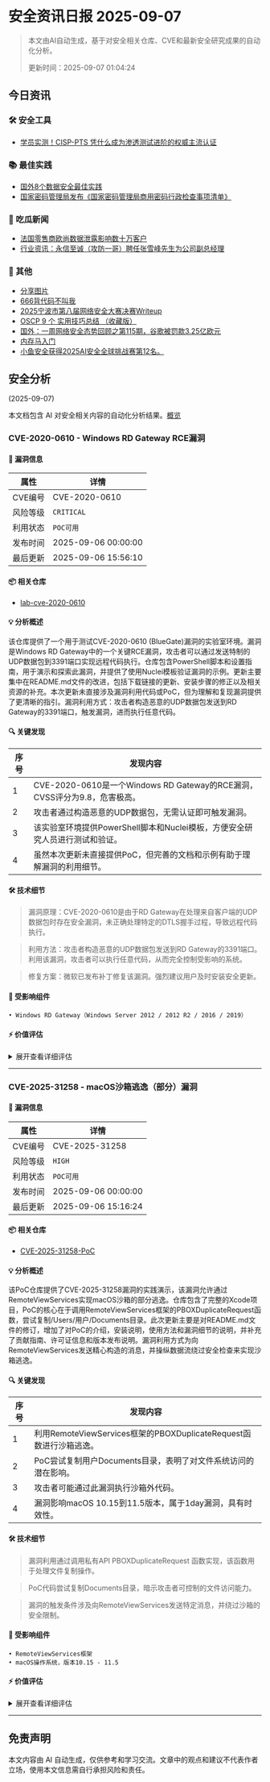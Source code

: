 
# 安全资讯日报 2025-09-07

> 本文由AI自动生成，基于对安全相关仓库、CVE和最新安全研究成果的自动化分析。
> 
> 更新时间：2025-09-07 01:04:24

<!-- more -->

## 今日资讯

### 🛠️ 安全工具

* [学员实测！CISP-PTS 凭什么成为渗透测试进阶的权威主流认证](https://mp.weixin.qq.com/s?__biz=MzIxNTM4NDY2MQ==&mid=2247518522&idx=1&sn=3037a5f990aa5f0f92a5fd995b32e90c)

### 📚 最佳实践

* [国外8个数据安全最佳实践](https://mp.weixin.qq.com/s?__biz=Mzg2NjY2MTI3Mg==&mid=2247501517&idx=1&sn=4c43e31003bf752f8825cbd87bcbbedc)
* [国家密码管理局发布《国家密码管理局商用密码行政检查事项清单》](https://mp.weixin.qq.com/s?__biz=MzA5MzU5MzQzMA==&mid=2652118075&idx=1&sn=d4f1ab42ce5adef88256ad0c691c3baa)

### 🍉 吃瓜新闻

* [法国零售商欧尚数据泄露影响数十万客户](https://mp.weixin.qq.com/s?__biz=Mzg3ODY0NTczMA==&mid=2247493538&idx=1&sn=9dc5b3702ddbefda8aed84607b0c0755)
* [行业资讯：永信至诚（攻防一哥）聘任张雪峰先生为公司副总经理](https://mp.weixin.qq.com/s?__biz=MzUzNjkxODE5MA==&mid=2247493656&idx=1&sn=dc8fb15f7bd94b5d730eea3938d4eed5)

### 📌 其他

* [分享图片](https://mp.weixin.qq.com/s?__biz=MzI3Njc1MjcxMg==&mid=2247496268&idx=1&sn=cf008bbcd7d66e6493eb0826ba23e380)
* [666背代码不叫我](https://mp.weixin.qq.com/s?__biz=Mzk1NzIyODg2OQ==&mid=2247485114&idx=1&sn=95d334b0caee8433fa6a5f05ec581c3a)
* [2025宁波市第八届网络安全大赛决赛Writeup](https://mp.weixin.qq.com/s?__biz=Mzg3OTU1MzMxOA==&mid=2247485380&idx=1&sn=b1cd28a0275570b23c4031715769601a)
* [OSCP 9 个 实用技巧总结 （收藏版）](https://mp.weixin.qq.com/s?__biz=MzIxNTM4NDY2MQ==&mid=2247518495&idx=1&sn=ba21188a93a5f4bc66075bd689f2e654)
* [国外：一周网络安全态势回顾之第115期，谷歌被罚款3.25亿欧元](https://mp.weixin.qq.com/s?__biz=MzA5MzU5MzQzMA==&mid=2652118075&idx=2&sn=a8ff9a62d0e0bf286d43e68f7c4eca8c)
* [内存马入门](https://mp.weixin.qq.com/s?__biz=MzkyMjUzNTM1Mw==&mid=2247487667&idx=1&sn=25ab93945a31542fe97dc8428d277494)
* [小鱼安全获得2025AI安全全球挑战赛第12名。](https://mp.weixin.qq.com/s?__biz=Mzg3MzUxNDQwNg==&mid=2247484020&idx=1&sn=cfc8517bf56ca7a0c46046d5310057d4)

## 安全分析
(2025-09-07)

本文档包含 AI 对安全相关内容的自动化分析结果。[概览](https://blog.897010.xyz/c/today)


### CVE-2020-0610 - Windows RD Gateway RCE漏洞

#### 📌 漏洞信息

| 属性 | 详情 |
|------|------|
| CVE编号 | CVE-2020-0610 |
| 风险等级 | `CRITICAL` |
| 利用状态 | `POC可用` |
| 发布时间 | 2025-09-06 00:00:00 |
| 最后更新 | 2025-09-06 15:56:10 |

#### 📦 相关仓库

- [lab-cve-2020-0610](https://github.com/Riocipta75/lab-cve-2020-0610)

#### 💡 分析概述

该仓库提供了一个用于测试CVE-2020-0610 (BlueGate)漏洞的实验室环境。漏洞是Windows RD Gateway中的一个关键RCE漏洞，攻击者可以通过发送特制的UDP数据包到3391端口实现远程代码执行。仓库包含PowerShell脚本和设置指南，用于演示和探索此漏洞，并提供了使用Nuclei模板验证漏洞的示例。更新主要集中在README.md文件的改进，包括下载链接的更新、安装步骤的修正以及相关资源的补充。本次更新未直接涉及漏洞利用代码或PoC，但为理解和复现漏洞提供了更清晰的指引。漏洞利用方式：攻击者构造恶意的UDP数据包发送到RD Gateway的3391端口，触发漏洞，进而执行任意代码。

#### 🔍 关键发现

| 序号 | 发现内容 |
|------|----------|
| 1 | CVE-2020-0610是一个Windows RD Gateway的RCE漏洞，CVSS评分为9.8，危害极高。 |
| 2 | 攻击者通过构造恶意的UDP数据包，无需认证即可触发漏洞。 |
| 3 | 该实验室环境提供PowerShell脚本和Nuclei模板，方便安全研究人员进行测试和验证。 |
| 4 | 虽然本次更新未直接提供PoC，但完善的文档和示例有助于理解漏洞的利用细节。 |

#### 🛠️ 技术细节

> 漏洞原理：CVE-2020-0610是由于RD Gateway在处理来自客户端的UDP数据包时存在安全漏洞，未正确处理特定的DTLS握手过程，导致远程代码执行。

> 利用方法：攻击者构造恶意的UDP数据包发送到RD Gateway的3391端口。利用该漏洞，攻击者可以执行任意代码，从而完全控制受影响的系统。

> 修复方案：微软已发布补丁修复该漏洞。强烈建议用户及时安装安全更新。


#### 🎯 受影响组件

```
• Windows RD Gateway（Windows Server 2012 / 2012 R2 / 2016 / 2019）
```

#### ⚡ 价值评估

<details>
<summary>展开查看详细评估</summary>

该漏洞为预认证RCE，危害巨大，影响范围广泛。该实验室环境提供了复现和学习漏洞的工具，有助于安全研究和防御。虽然该仓库本身是实验室环境，不直接提供EXP，但其对理解和复现漏洞具有很高的价值。
</details>

---

### CVE-2025-31258 - macOS沙箱逃逸（部分）漏洞

#### 📌 漏洞信息

| 属性 | 详情 |
|------|------|
| CVE编号 | CVE-2025-31258 |
| 风险等级 | `HIGH` |
| 利用状态 | `POC可用` |
| 发布时间 | 2025-09-06 00:00:00 |
| 最后更新 | 2025-09-06 15:16:24 |

#### 📦 相关仓库

- [CVE-2025-31258-PoC](https://github.com/BODE987/CVE-2025-31258-PoC)

#### 💡 分析概述

该PoC仓库提供了CVE-2025-31258漏洞的实践演示，该漏洞允许通过RemoteViewServices实现macOS沙箱的部分逃逸。仓库包含了完整的Xcode项目，PoC的核心在于调用RemoteViewServices框架的PBOXDuplicateRequest函数，尝试复制/Users/用户/Documents目录。此次更新主要是对README.md文件的修订，增加了对PoC的介绍，安装说明，使用方法和漏洞细节的说明，并补充了贡献指南、许可证信息和版本发布说明。漏洞利用方式为向RemoteViewServices发送精心构造的消息，并操纵数据流绕过安全检查来实现沙箱逃逸。

#### 🔍 关键发现

| 序号 | 发现内容 |
|------|----------|
| 1 | 利用RemoteViewServices框架的PBOXDuplicateRequest函数进行沙箱逃逸。 |
| 2 | PoC尝试复制用户Documents目录，表明了对文件系统访问的潜在影响。 |
| 3 | 攻击者可能通过此漏洞执行沙箱外代码。 |
| 4 | 漏洞影响macOS 10.15到11.5版本，属于1day漏洞，具有时效性。 |

#### 🛠️ 技术细节

> 漏洞利用通过调用私有API PBOXDuplicateRequest 函数实现，该函数用于处理文件复制操作。

> PoC代码尝试复制Documents目录，暗示攻击者可控制的文件访问能力。

> 漏洞的触发条件涉及向RemoteViewServices发送特定消息，并绕过沙箱的安全限制。


#### 🎯 受影响组件

```
• RemoteViewServices框架
• macOS操作系统，版本10.15 - 11.5
```

#### ⚡ 价值评估

<details>
<summary>展开查看详细评估</summary>

该漏洞属于1day漏洞，具有明确的PoC代码，虽然是部分沙箱逃逸，但仍可能被用于进一步的攻击，特别是针对macOS的文件访问控制。漏洞涉及关键系统框架，且PoC代码已发布，具有较高的实战价值。
</details>

---


## 免责声明
本文内容由 AI 自动生成，仅供参考和学习交流。文章中的观点和建议不代表作者立场，使用本文信息需自行承担风险和责任。
